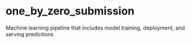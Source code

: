 # one_by_zero_submission
Machine learning pipeline that includes model training, deployment, and serving predictions
